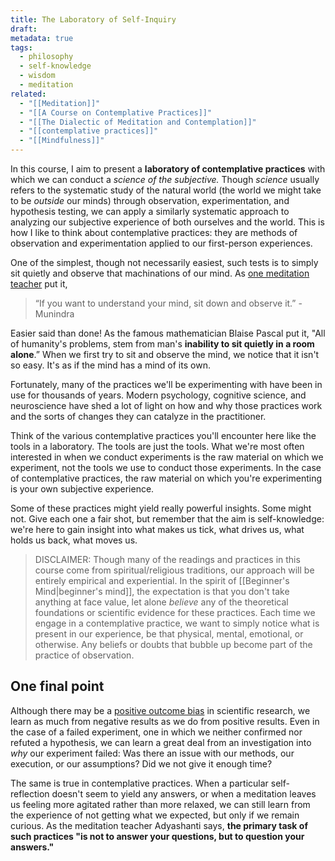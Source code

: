 ```yaml
---
title: The Laboratory of Self-Inquiry
draft: 
metadata: true
tags:
  - philosophy
  - self-knowledge
  - wisdom
  - meditation
related:
  - "[[Meditation]]"
  - "[[A Course on Contemplative Practices]]"
  - "[[The Dialectic of Meditation and Contemplation]]"
  - "[[contemplative practices]]"
  - "[[Mindfulness]]"
---
```


In this course, I aim to present a **laboratory of contemplative practices** with which we can conduct a *science of the subjective.* Though *science* usually refers to the systematic study of the natural world (the world we might take to be *outside* our minds) through observation, experimentation, and hypothesis testing, we can apply a similarly systematic approach to analyzing our subjective experience of both ourselves and the world. This is how I like to think about contemplative practices: they are methods of observation and experimentation applied to our first-person experiences. 

One of the simplest, though not necessarily easiest, such tests is to simply sit quietly and observe that machinations of our mind. As [one meditation teacher](https://www.buddhistinquiry.org/article/a-simple-turning-in-place-forty-years-in-the-dharma/) put it, 

> “If you want to understand your mind, sit down and observe it.” - Munindra

Easier said than done! As the famous mathematician Blaise Pascal put it, "All of humanity's problems, stem from man's **inability to sit quietly in a room alone**.” When we first try to sit and observe the mind, we notice that it isn't so easy. It's as if the mind has a mind of its own. 

Fortunately, many of the practices we'll be experimenting with have been in use for thousands of years. Modern psychology, cognitive science, and neuroscience have shed a lot of light on how and why those practices work and the sorts of changes they can catalyze in the practitioner. 

Think of the various contemplative practices you'll encounter here like the tools in a laboratory. The tools are just the tools. What we're most often interested in when we conduct experiments is the raw material on which we experiment, not the tools we use to conduct those experiments. In the case of contemplative practices, the raw material on which you're experimenting is your own subjective experience. 

Some of these practices might yield really powerful insights. Some might not. Give each one a fair shot, but remember that the aim is self-knowledge: we're here to gain insight into what makes us tick, what drives us, what holds us back, what moves us. 

> DISCLAIMER: Though many of the readings and practices in this course come from spiritual/religious traditions, our approach will be entirely empirical and experiential. In the spirit of [[Beginner's Mind|beginner's mind]], the expectation is that you don't take anything at face value, let alone *believe* any of the theoretical foundations or scientific evidence for these practices. Each time we engage in a contemplative practice, we want to simply notice what is present in our experience, be that physical, mental, emotional, or otherwise. Any beliefs or doubts that bubble up become part of the practice of observation.

## One final point
Although there may be a [positive outcome bias](https://www.ncbi.nlm.nih.gov/pmc/articles/PMC5696751/) in scientific research, we learn as much from negative results as we do from positive results. Even in the case of a failed experiment, one in which we neither confirmed nor refuted a hypothesis, we can learn a great deal from an investigation into *why* our experiment failed: Was there an issue with our methods, our execution, or our assumptions? Did we not give it enough time? 

The same is true in contemplative practices. When a particular self-reflection doesn't seem to yield any answers, or when a meditation leaves us feeling more agitated rather than more relaxed, we can still learn from the experience of not getting what we expected, but only if we remain curious. As the meditation teacher Adyashanti says, **the primary task of such practices "is not to answer your questions, but to question your answers."**
